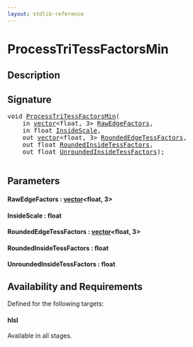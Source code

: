 ```yaml
---
layout: stdlib-reference
---
```


# ProcessTriTessFactorsMin

## Description





## Signature 

<pre>
<span class="code_keyword">void</span> <a href="processtritessfactorsmin-07ael.md">ProcessTriTessFactorsMin</a>(
    <span class="code_keyword">in</span> <a href="../types/vector/index.md" class="code_type">vector</a>&lt;<span class="code_keyword">float</span>, 3&gt; <a href="processtritessfactorsmin-07ael.md#decl-RawEdgeFactors" class="code_param">RawEdgeFactors</a>,
    <span class="code_keyword">in</span> <span class="code_keyword">float</span> <a href="processtritessfactorsmin-07ael.md#decl-InsideScale" class="code_param">InsideScale</a>,
    <span class="code_keyword">out</span> <a href="../types/vector/index.md" class="code_type">vector</a>&lt;<span class="code_keyword">float</span>, 3&gt; <a href="processtritessfactorsmin-07ael.md#decl-RoundedEdgeTessFactors" class="code_param">RoundedEdgeTessFactors</a>,
    <span class="code_keyword">out</span> <span class="code_keyword">float</span> <a href="processtritessfactorsmin-07ael.md#decl-RoundedInsideTessFactors" class="code_param">RoundedInsideTessFactors</a>,
    <span class="code_keyword">out</span> <span class="code_keyword">float</span> <a href="processtritessfactorsmin-07ael.md#decl-UnroundedInsideTessFactors" class="code_param">UnroundedInsideTessFactors</a>);

</pre>

## Parameters

####  <a id="decl-RawEdgeFactors"></a>RawEdgeFactors  : [vector](../types/vector/index.md)\<float, 3\>
####  <a id="decl-InsideScale"></a>InsideScale  : float
####  <a id="decl-RoundedEdgeTessFactors"></a>RoundedEdgeTessFactors  : [vector](../types/vector/index.md)\<float, 3\>
####  <a id="decl-RoundedInsideTessFactors"></a>RoundedInsideTessFactors  : float
####  <a id="decl-UnroundedInsideTessFactors"></a>UnroundedInsideTessFactors  : float

## Availability and Requirements

Defined for the following targets:

#### hlsl
Available in all stages.




<script>
// Fix .md links to .html when on ReadTheDocs
if (window.location.hostname.includes('readthedocs') || 
    window.location.hostname.includes('rtfd.io')) {
  document.addEventListener('DOMContentLoaded', function() {
    const links = document.querySelectorAll('a');
    links.forEach(link => {
      if (link.getAttribute('href') && link.getAttribute('href').endsWith('.md')) {
        link.href = link.href.replace(/\.md($|#|\?)/, '.html$1');
      }
    });
  });
}
</script>
